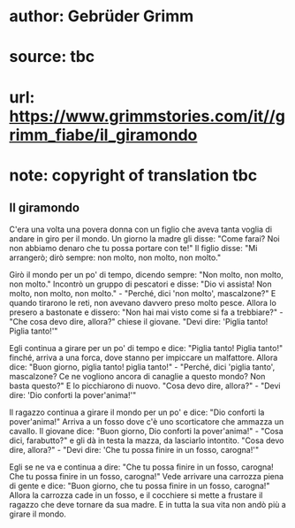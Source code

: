 # author: Gebrüder Grimm
# source: tbc
# url: https://www.grimmstories.com/it//grimm_fiabe/il_giramondo
# note: copyright of translation tbc

## Il giramondo 

C'era una volta una povera donna con un figlio che aveva tanta voglia
di andare in giro per il mondo. Un giorno la madre gli disse: "Come
farai? Noi non abbiamo denaro che tu possa portare con te!" Il figlio
disse: "Mi arrangerò; dirò sempre: non molto, non molto, non molto."

Girò il mondo per un po' di tempo, dicendo sempre: "Non molto, non
molto, non molto." Incontrò un gruppo di pescatori e disse: "Dio vi
assista! Non molto, non molto, non molto." - "Perché‚ dici 'non
molto', mascalzone?" E quando tirarono le reti, non avevano davvero
preso molto pesce. Allora lo presero a bastonate e dissero: "Non hai
mai visto come si fa a trebbiare?" - "Che cosa devo dire, allora?"
chiese il giovane. "Devi dire: 'Piglia tanto! Piglia tanto!'"

Egli continua a girare per un po' di tempo e dice: "Piglia tanto!
Piglia tanto!" finché‚ arriva a una forca, dove stanno per impiccare un
malfattore. Allora dice: "Buon giorno, piglia tanto! piglia tanto!" -
"Perché‚ dici 'piglia tanto', mascalzone? Ce ne vogliono ancora di
canaglie a questo mondo? Non basta questo?" E lo picchiarono di nuovo.
"Cosa devo dire, allora?" - "Devi dire: 'Dio conforti la
pover'anima!'"

Il ragazzo continua a girare il mondo per un po' e dice: "Dio conforti
la pover'anima!" Arriva a un fosso dove c'è uno scorticatore che
ammazza un cavallo. Il giovane dice: "Buon giorno, Dio conforti la
pover'anima!" - "Cosa dici, farabutto?" e gli dà in testa la mazza,
da lasciarlo intontito. "Cosa devo dire, allora?" - "Devi dire: 'Che
tu possa finire in un fosso, carogna!'"

Egli se ne va e continua a dire: "Che tu possa finire in un fosso,
carogna! Che tu possa finire in un fosso, carogna!" Vede arrivare una
carrozza piena di gente e dice: "Buon giorno, che tu possa finire in un
fosso, carogna!" Allora la carrozza cade in un fosso, e il cocchiere si
mette a frustare il ragazzo che deve tornare da sua madre. E in tutta la
sua vita non andò più a girare il mondo.
